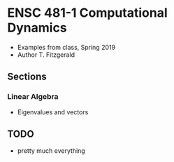 # ENSC 481-1 Computational Dynamics

- Examples from class, Spring 2019
- Author T. Fitzgerald

## Sections

### Linear Algebra
- Eigenvalues and vectors



## TODO
- pretty much everything
